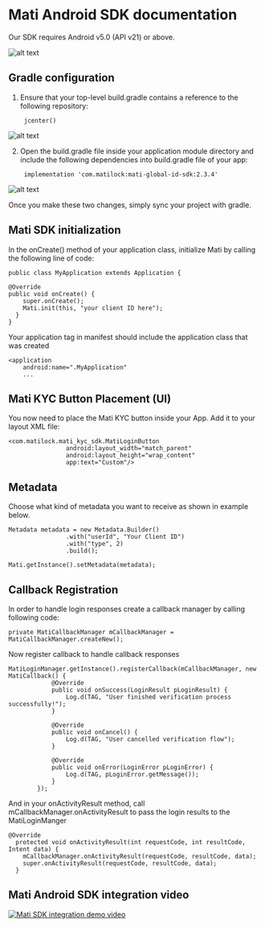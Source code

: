 # Mati Android SDK documentation
Our SDK requires Android v5.0 (API v21) or above.

![alt text](https://github.com/MatiFace/mati-global-id-sdk-android/blob/master/Group%2011.png?raw=true)

## Gradle configuration

1. Ensure that your top-level build.gradle contains a reference to the following repository:

        jcenter()
    
![alt text](https://github.com/MatiFace/mati-global-id-sdk-android/blob/master/Screenshot%20from%202019-03-25%2014-22-45.png?raw=true)

2. Open the build.gradle file inside your application module directory and include the following dependencies into build.gradle file of your app:

        implementation 'com.matilock:mati-global-id-sdk:2.3.4'
        
![alt text](https://github.com/MatiFace/mati-global-id-sdk-android/blob/master/Screenshot%20from%202019-03-25%2014-32-01.png?raw=true)
    
Once you make these two changes, simply sync your project with gradle.

    
## Mati SDK initialization

In the onCreate() method of your application class, initialize Mati by calling the following line of code:

    public class MyApplication extends Application {

    @Override
    public void onCreate() {
        super.onCreate();
        Mati.init(this, "your client ID here");
      }
    }
   
Your application tag in manifest should include the application class that was created

    <application
        android:name=".MyApplication"
        ...

## Mati KYC Button Placement (UI)

You now need to place the Mati KYC button inside your App. Add it to your layout XML file:

    <com.matilock.mati_kyc_sdk.MatiLoginButton
                    android:layout_width="match_parent"
                    android:layout_height="wrap_content"
                    app:text="Custom"/>
                    
## Metadata

Choose what kind of metadata you want to receive as shown in example below.

    Metadata metadata = new Metadata.Builder()
                    .with("userId", "Your Client ID")
                    .with("type", 2)
                    .build();
    
    Mati.getInstance().setMetadata(metadata);

## Callback Registration

In order to handle login responses create a callback manager by calling following code:

    private MatiCallbackManager mCallbackManager = MatiCallbackManager.createNew();

Now register callback to handle callback responses

    MatiLoginManager.getInstance().registerCallback(mCallbackManager, new MatiCallback() {
                @Override
                public void onSuccess(LoginResult pLoginResult) {
                    Log.d(TAG, "User finished verification process successfully!");
                }
    
                @Override
                public void onCancel() {
                    Log.d(TAG, "User cancelled verification flow");
                }
    
                @Override
                public void onError(LoginError pLoginError) {
                    Log.d(TAG, pLoginError.getMessage());
                }
            });

And in your onActivityResult method, call mCallbackManager.onActivityResult to pass the login results to the MatiLoginManger

    @Override
      protected void onActivityResult(int requestCode, int resultCode, Intent data) {
        mCallbackManager.onActivityResult(requestCode, resultCode, data);
        super.onActivityResult(requestCode, resultCode, data);
      }
      
      
## Mati Android SDK integration video    

[![Mati SDK integration demo video](https://img.youtube.com/vi/qDBjiBwyVF8/0.jpg)](https://www.youtube.com/watch?v=qDBjiBwyVF8)
